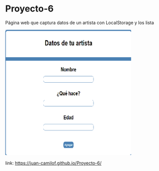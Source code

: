# Proyecto-6

Página web que captura datos de un artista con LocalStorage y los lista
 
<img src="https://raw.githubusercontent.com/Juan-CamiloF/Proyecto-6/master/assets/img/icono.png" width="400px" height="400px">

link: https://juan-camilof.github.io/Proyecto-6/

